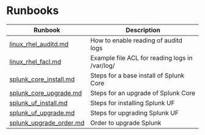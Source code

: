 # Runbooks

| Runbook | Description |
| ------- | ----------- |
| [linux_rhel_auditd.md](linux_rhel_auditd.md) | How to enable reading of auditd logs |
| [linux_rhel_facl.md](linux_rhel_facl.md) | Example file ACL for reading logs in /var/log/ |
| [splunk_core_install.md](splunk_core_install.md) | Steps for a base install of Splunk Core |
| [splunk_core_upgrade.md](splunk_core_upgrade.md) | Steps for an upgrade of Splunk Core |
| [splunk_uf_install.md](splunk_uf_install.md) | Steps for installing Splunk UF |
| [splunk_uf_upgrade.md](splunk_uf_upgrade.md) | Steps for upgrading Splunk UF |
| [splunk_upgrade_order.md](splunk_upgrade_order.md) | Order to upgrade Splunk |
